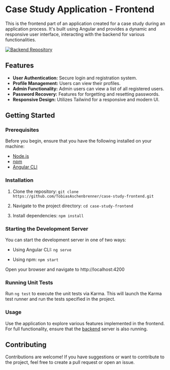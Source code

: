 # Case Study Application - Frontend

This is the frontend part of an application created for a case study during an application process. It's built using Angular and provides a dynamic and responsive user interface, interacting with the backend for various functionalities.

[![Backend Repository](https://img.shields.io/badge/Repository-Backend-blue)](https://github.com/TobiasAschenbrenner/case-study-backend)

## Features

- **User Authentication:** Secure login and registration system.
- **Profile Management:** Users can view their profiles.
- **Admin Functionality:** Admin users can view a list of all registered users.
- **Password Recovery:** Features for forgetting and resetting passwords.
- **Responsive Design:** Utilizes Tailwind for a responsive and modern UI.

## Getting Started

### Prerequisites

Before you begin, ensure that you have the following installed on your machine:

- [Node.js](https://nodejs.org/)
- [npm](https://www.npmjs.com/)
- [Angular CLI](https://angular.io/cli)

### Installation

1. Clone the repository:
   `git clone https://github.com/TobiasAschenbrenner/case-study-frontend.git`

2. Navigate to the project directory:
   `cd case-study-frontend`

3. Install dependencies:
   `npm install`

### Starting the Development Server

You can start the development server in one of two ways:

- Using Angular CLI:
  `ng serve`

- Using npm:
  `npm start`

Open your browser and navigate to http://localhost:4200

### Running Unit Tests

Run `ng test` to execute the unit tests via Karma. This will launch the Karma test runner and run the tests specified in the project.

### Usage

Use the application to explore various features implemented in the frontend. For full functionality, ensure that the [backend](https://github.com/TobiasAschenbrenner/case-study-backend) server is also running.

## Contributing

Contributions are welcome! If you have suggestions or want to contribute to the project, feel free to create a pull request or open an issue.

